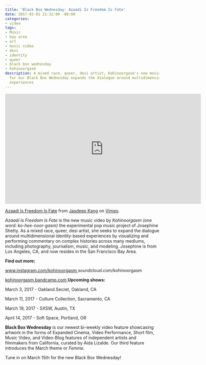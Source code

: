 ```yaml
---
title: 'Black Box Wednesday: Azaadi Is Freedom Is Fate'
date: 2017-03-01 21:32:00 -08:00
categories:
- video
tags:
- Music
- bay area
- art
- music video
- desi
- identity
- queer
- black box wednesday
- kohinoorgasm
description: A mixed race, queer, desi artist, Kohinoorgasm's new music video is featured
  for our Black Box Wednesday expands the dialogue around multidimensional identity-based
  experiences
---
```


<iframe src="https://player.vimeo.com/video/191591076" width="640" height="360" frameborder="0" webkitallowfullscreen mozallowfullscreen allowfullscreen></iframe>
<p><a href="https://vimeo.com/191591076">Azaadi Is Freedom Is Fate</a> from <a href="https://vimeo.com/user42651444">Jasdeep Kang</a> on <a href="https://vimeo.com">Vimeo</a>.</p>

*Azaadi Is Freedom Is Fate* is the new music video by *Kohinoorgasm (one word: ko-hee-noor-gasm)* the experimental pop music project of Josephine Shetty. As a mixed race, queer, desi artist, she seeks to expand the dialogue around multidimensional identity-based experiences by visualizing and performing commentary on complex histories across many mediums, including photography, journalism, music, and modeling. Josephine is from Los Angeles, CA, and now resides in the San Francisco Bay Area.

**Find out more:**

[www.instagram.com/kohinoorgasm
](www.instagram.com/kohinoorgasm)
soundcloud.com/kohinoorgasm

[kohinoorgasm.bandcamp.com
](kohinoorgasm.bandcamp.com)
**Upcoming shows:**

March 3, 2017 - Oakland.Secret, Oakland, CA

March 11, 2017 - Culture Collection, Sacramento, CA

March 19, 2017 - SXSW, Austin, TX

April 14, 2017 - Soft Space, Portland, OR

**Black Box Wednesday** is our newest bi-weekly video feature showcasing artwork in the forms of Expanded Cinema, Video Performance, Short film, Music Video, and Video-Blog features of independent artists and filmmakers from California, curated by Aida Lizalde. Our third feature introduces the March theme or *Femme.*

Tune in on March 15th for the new Black Box Wednesday!